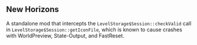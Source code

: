 ## New Horizons
A standalone mod that intercepts the `LevelStorage$Session::checkValid` call in `LevelStorage$Session::getIconFile`, which is known to cause crashes with WorldPreview, State-Output, and FastReset.